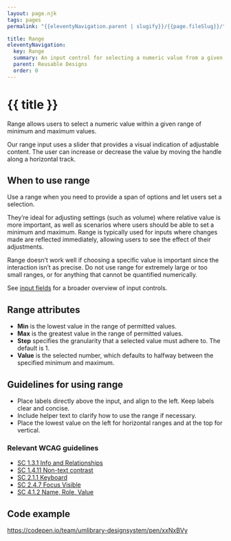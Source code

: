 ```yaml
---
layout: page.njk
tags: pages
permalink: "{{eleventyNavigation.parent | slugify}}/{{page.fileSlug}}/"

title: Range
eleventyNavigation:
  key: Range
  summary: An input control for selecting a numeric value from a given range using a slider.
  parent: Reusable Designs
  order: 0
---
```


# {{ title }}

Range allows users to select a numeric value within a given range of minimum and maximum values.

Our range input uses a slider that provides a visual indication of adjustable content. The user can increase or decrease the value by moving the handle along a horizontal track.

## When to use range

Use a range when you need to provide a span of options and let users set a selection.

They’re ideal for adjusting settings (such as volume) where relative value is more important, as well as scenarios where users should be able to set a minimum and maximum. Range is typically used for inputs where changes made are reflected immediately, allowing users to see the effect of their adjustments.

Range doesn’t work well if choosing a specific value is important since the interaction isn’t as precise. Do not use range for extremely large or too small ranges, or for anything that cannot be quantified numerically.

See [input fields](/reusable-designs/input-fields/) for a broader overview of input controls.

## Range attributes

* **Min** is the lowest value in the range of permitted values.  
* **Max** is the greatest value in the range of permitted values.  
* **Step** specifies the granularity that a selected value must adhere to. The default is 1\.
* **Value** is the selected number, which defaults to halfway between the specified minimum and maximum.

## Guidelines for using range

* Place labels directly above the input, and align to the left. Keep labels clear and concise.
* Include helper text to clarify how to use the range if necessary.  
* Place the lowest value on the left for horizontal ranges and at the top for vertical.

### Relevant WCAG guidelines

* [SC 1.3.1 Info and Relationships](https://www.w3.org/WAI/WCAG22/Understanding/info-and-relationships)  
* [SC 1.4.11 Non-text contrast](https://www.w3.org/WAI/WCAG22/Understanding/non-text-contrast)  
* [SC 2.1.1 Keyboard](https://www.w3.org/WAI/WCAG22/Understanding/keyboard)  
* [SC 2.4.7 Focus Visible](https://www.w3.org/WAI/WCAG22/Understanding/focus-visible)  
* [SC 4.1.2 Name, Role, Value](https://www.w3.org/WAI/WCAG22/Understanding/name-role-value)

## Code example

https://codepen.io/team/umlibrary-designsystem/pen/xxNxBVy
